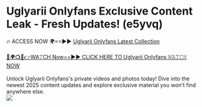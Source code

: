 # Uglyarii Onlyfans Exclusive Content Leak - Fresh Updates! (e5yvq)

🔥 ACCESS NOW 🌍==►► <a href="https://tinyurl.com/kvy9nzfs" rel="nofollow">Uglyarii Onlyfans Latest Collection</a>
<br><br>
[🔴🌍📺📱👉WA𝚃CH Now==►► CLICK HERE TO Uglyarii Onlyfans 𝚆𝙰𝚃𝙲𝙷 NOW](https://tinyurl.com/kvy9nzfs)
<br><br>
Unlock Uglyarii Onlyfans's private videos and photos today! Dive into the newest 2025 content updates and explore exclusive material you won’t find anywhere else.
<br>
<a href="https://tinyurl.com/kvy9nzfs" rel="nofollow" data-target="animated-image.originalLink"><img src="https://camo.githubusercontent.com/8a4f000d20f83aca3bf7ec5f350d767afa0574a8a352519fd8cfa583a6f93a33/68747470733a2f2f692e696d6775722e636f6d2f644a486b345a712e676966" data-canonical-src="https://i.imgur.com/dJHk4Zq.gif" style="max-width: 100%; display: inline-block;" data-target="animated-image.originalImage"></a>
<br>
